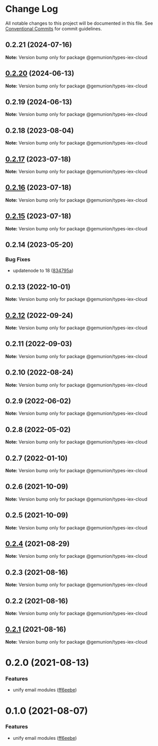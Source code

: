 # Change Log

All notable changes to this project will be documented in this file.
See [Conventional Commits](https://conventionalcommits.org) for commit guidelines.

## 0.2.21 (2024-07-16)

**Note:** Version bump only for package @gemunion/types-iex-cloud

## [0.2.20](https://github.com/gemunion/common-packages/compare/@gemunion/types-iex-cloud@0.2.19...@gemunion/types-iex-cloud@0.2.20) (2024-06-13)

**Note:** Version bump only for package @gemunion/types-iex-cloud

## 0.2.19 (2024-06-13)

**Note:** Version bump only for package @gemunion/types-iex-cloud

## 0.2.18 (2023-08-04)

**Note:** Version bump only for package @gemunion/types-iex-cloud

## [0.2.17](https://github.com/gemunion/common-packages/compare/@gemunion/types-iex-cloud@0.2.16...@gemunion/types-iex-cloud@0.2.17) (2023-07-18)

**Note:** Version bump only for package @gemunion/types-iex-cloud

## [0.2.16](https://github.com/gemunion/common-packages/compare/@gemunion/types-iex-cloud@0.2.15...@gemunion/types-iex-cloud@0.2.16) (2023-07-18)

**Note:** Version bump only for package @gemunion/types-iex-cloud

## [0.2.15](https://github.com/gemunion/common-packages/compare/@gemunion/types-iex-cloud@0.2.14...@gemunion/types-iex-cloud@0.2.15) (2023-07-18)

**Note:** Version bump only for package @gemunion/types-iex-cloud

## 0.2.14 (2023-05-20)

### Bug Fixes

- updatenode to 18 ([834795a](https://github.com/gemunion/common-packages/commit/834795aca8d9c351fde907fbdb511f437c707f11))

## 0.2.13 (2022-10-01)

**Note:** Version bump only for package @gemunion/types-iex-cloud

## [0.2.12](https://github.com/gemunion/common-packages/compare/@gemunion/types-iex-cloud@0.2.11...@gemunion/types-iex-cloud@0.2.12) (2022-09-24)

**Note:** Version bump only for package @gemunion/types-iex-cloud

## 0.2.11 (2022-09-03)

**Note:** Version bump only for package @gemunion/types-iex-cloud

## 0.2.10 (2022-08-24)

**Note:** Version bump only for package @gemunion/types-iex-cloud

## 0.2.9 (2022-06-02)

**Note:** Version bump only for package @gemunion/types-iex-cloud

## 0.2.8 (2022-05-02)

**Note:** Version bump only for package @gemunion/types-iex-cloud

## 0.2.7 (2022-01-10)

**Note:** Version bump only for package @gemunion/types-iex-cloud

## 0.2.6 (2021-10-09)

**Note:** Version bump only for package @gemunion/types-iex-cloud

## 0.2.5 (2021-10-09)

**Note:** Version bump only for package @gemunion/types-iex-cloud

## [0.2.4](https://github.com/gemunion/nestjs-packages/compare/@gemunion/types-iex-cloud@0.2.3...@gemunion/types-iex-cloud@0.2.4) (2021-08-29)

**Note:** Version bump only for package @gemunion/types-iex-cloud

## 0.2.3 (2021-08-16)

**Note:** Version bump only for package @gemunion/types-iex-cloud

## 0.2.2 (2021-08-16)

**Note:** Version bump only for package @gemunion/types-iex-cloud

## [0.2.1](https://github.com/gemunion/nestjs-packages/compare/@gemunion/types-iex-cloud@0.2.0...@gemunion/types-iex-cloud@0.2.1) (2021-08-16)

**Note:** Version bump only for package @gemunion/types-iex-cloud

# 0.2.0 (2021-08-13)

### Features

- unify email modules ([ff6eebe](https://github.com/gemunion/nestjs-packages/commit/ff6eebec500a2ab07077ac216879ec5af7c362e3))

# 0.1.0 (2021-08-07)

### Features

- unify email modules ([ff6eebe](https://github.com/gemunion/nestjs-packages/commit/ff6eebec500a2ab07077ac216879ec5af7c362e3))
